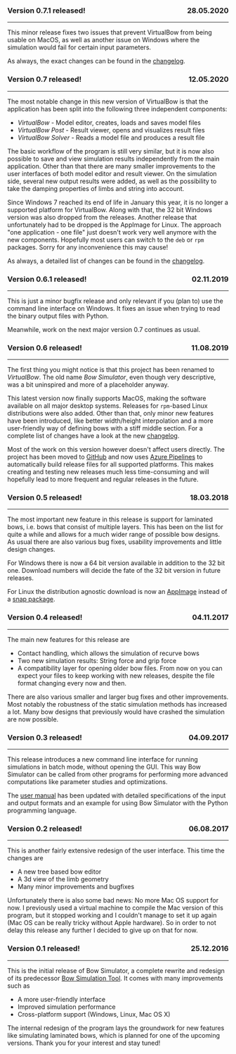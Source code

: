 ### <p style="text-align:left;">Version 0.7.1 released! <span style="float:right;">28.05.2020</span></p>

---

This minor release fixes two issues that prevent VirtualBow from being usable on MacOS, as well as another issue on Windows where the simulation would fail for certain input parameters.

As always, the exact changes can be found in the [changelog](https://github.com/bow-simulation/virtualbow/blob/develop/Changelog.md).

### <p style="text-align:left;">Version 0.7 released! <span style="float:right;">12.05.2020</span></p>

---

The most notable change in this new version of VirtualBow is that the application has been split into the following three independent components:

* *VirtualBow* - Model editor, creates, loads and saves model files
* *VirtualBow Post* - Result viewer, opens and visualizes result files
* *VirtualBow Solver* - Reads a model file and produces a result file

The basic workflow of the program is still very similar, but it is now also possible to save and view simulation results independently from the main application.
Other than that there are many smaller improvements to the user interfaces of both model editor and result viewer.
On the simulation side, several new output results were added, as well as the possibility to take the damping properties of limbs and string into account.

Since Windows 7 reached its end of life in January this year, it is no longer a supported platform for VirtualBow.
Along with that, the 32 bit Windows version was also dropped from the releases.
Another release that unfortunately had to be dropped is the AppImage for Linux.
The approach "one application - one file" just doesn't work very well anymore with the new components.
Hopefully most users can switch to the `deb` or `rpm` packages.
Sorry for any inconvenience this may cause!

As always, a detailed list of changes can be found in the [changelog](https://github.com/bow-simulation/virtualbow/blob/develop/Changelog.md).

### <p style="text-align:left;">Version 0.6.1 released! <span style="float:right;">02.11.2019</span></p>

---

This is just a minor bugfix release and only relevant if you (plan to) use the command line interface on Windows.
It fixes an issue when trying to read the binary output files with Python.

Meanwhile, work on the next major version 0.7 continues as usual.

### <p style="text-align:left;">Version 0.6 released! <span style="float:right;">11.08.2019</span></p>

---

The first thing you might notice is that this project has been renamed to *VirtualBow*.
The old name *Bow Simulator*, even though very descriptive, was a bit uninspired and more of a placeholder anyway.

This latest version now finally supports MacOS, making the software available on all major desktop systems.
Releases for `rpm`-based Linux distributions were also added. Other than that, only minor new features have been introduced, like better width/height interpolation and a more user-friendly way of defining bows with a stiff middle section.
For a complete list of changes have a look at the new [changelog](https://github.com/bow-simulation/virtualbow/blob/develop/Changelog.md).

Most of the work on this version however doesn't affect users directly.
The project has been moved to [GitHub](https://github.com/bow-simulation/virtualbow/) and now uses [Azure Pipelines](https://azure.microsoft.com/en-us/services/devops/pipelines/) to automatically build release files for all supported platforms.
This makes creating and testing new releases much less time-consuming and will hopefully lead to more frequent and regular releases in the future.

### <p style="text-align:left;">Version 0.5 released! <span style="float:right;">18.03.2018</span></p>

---

The most important new feature in this release is support for laminated bows, i.e. bows that consist of multiple layers.
This has been on the list for quite a while and allows for a much wider range of possible bow designs.
As usual there are also various bug fixes, usability improvements and little design changes.

For Windows there is now a 64 bit version available in addition to the 32 bit one.
Download numbers will decide the fate of the 32 bit version in future releases.

For Linux the distribution agnostic download is now an [AppImage](https://appimage.org/) instead of a [snap package](https://snapcraft.io/).

### <p style="text-align:left;">Version 0.4 released! <span style="float:right;">04.11.2017</span></p>

---

The main new features for this release are

* Contact handling, which allows the simulation of recurve bows
* Two new simulation results: String force and grip force
* A compatibility layer for opening older bow files. From now on you can expect your files to keep working with new releases, despite the file format changing every now and then.

There are also various smaller and larger bug fixes and other improvements.
Most notably the robustness of the static simulation methods has increased a lot.
Many bow designs that previously would have crashed the simulation are now possible.

### <p style="text-align:left;">Version 0.3 released! <span style="float:right;">04.09.2017</span></p>

---

This release introduces a new command line interface for running simulations in batch mode, without opening the GUI.
This way Bow Simulator can be called from other programs for performing more advanced computations like parameter studies and optimizations.

The [user manual](resources.md) has been updated with detailed specifications of the input and output formats and an example for using Bow Simulator with the Python programming language.

### <p style="text-align:left;">Version 0.2 released! <span style="float:right;">06.08.2017</span></p>

---

This is another fairly extensive redesign of the user interface.
This time the changes are

* A new tree based bow editor
* A 3d view of the limb geometry
* Many minor improvements and bugfixes

Unfortunately there is also some bad news: No more Mac OS support for now.
I previously used a virtual machine to compile the Mac version of this program, but it stopped working and I couldn't manage to set it up again (Mac OS can be really tricky without Apple hardware).
So in order to not delay this release any further I decided to give up on that for now.


### <p style="text-align:left;">Version 0.1 released! <span style="float:right;">25.12.2016</span></p>

---

This is the initial release of Bow Simulator, a complete rewrite and redesign of its predecessor [Bow Simulation Tool](https://sourceforge.net/projects/bowsimulationtool).
It comes with many improvements such as

* A more user-friendly interface
* Improved simulation performance
* Cross-platform support (Windows, Linux, Mac OS X)

The internal redesign of the program lays the groundwork for new features like simulating laminated bows, which is planned for one of the upcoming versions.
Thank you for your interest and stay tuned!
